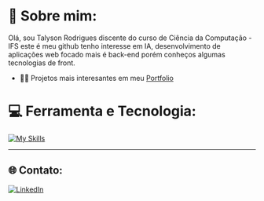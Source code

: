# 💫 Sobre mim:
Olá, sou Talyson Rodrigues discente do curso de Ciência da Computação - IFS este é meu github tenho interesse em IA, desenvolvimento de aplicações web focado mais é back-end porém conheços algumas tecnologias de front.

- 👨‍💻 Projetos mais interesantes em meu [Portfolio](https://talysonsilva.github.io/portfolio_java/)

# 💻 Ferramenta e Tecnologia:
[![My Skills](https://skillicons.dev/icons?i=java,spring,cs,js,html,css,mysql,postman)](https://skillicons.dev)

---
## 🌐 Contato:
[![LinkedIn](https://skillicons.dev/icons?i=linkedin)](https://www.linkedin.com/in/talyson-rodrigues/) 


